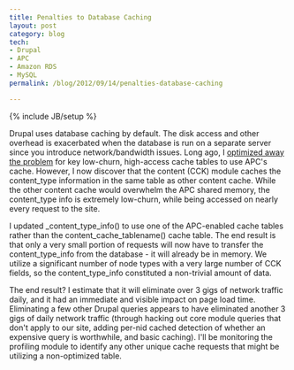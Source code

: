 ```yaml
---
title: Penalties to Database Caching
layout: post
category: blog
tech:
- Drupal
- APC
- Amazon RDS
- MySQL
permalink: /blog/2012/09/14/penalties-database-caching

---
```

{% include JB/setup %}
<div id="node-226" class="node node-blog node-promoted">
  <div class="content clearfix">
    <div class="field field-name-body field-type-text-with-summary field-label-hidden"><div class="field-items"><div class="field-item even"><p>Drupal uses database caching by default. The disk access and other overhead is exacerbated when the database is run on a separate server since you introduce network/bandwidth issues. Long ago, I <a href="/portfolio/optimizing-lamp-stack-part-iii">optimized away the problem</a> for key low-churn, high-access cache tables to use APC's cache. However, I now discover that the content (CCK) module caches the content_type information in the same table as other content cache. While the other content cache would overwhelm the APC shared memory, the content_type info is extremely low-churn, while being accessed on nearly every request to the site.</p>
<!--break-->
<p>I updated _content_type_info() to use one of the APC-enabled cache tables rather than the content_cache_tablename() cache table. The end result is that only a very small portion of requests will now have to transfer the content_type_info from the database - it will already be in memory. We utilize a significant number of node types with a very large number of CCK fields, so the content_type_info constituted a non-trivial amount of data.</p>
<p>The end result? I estimate that it will eliminate over 3 gigs of network traffic daily, and it had an immediate and visible impact on page load time. Eliminating a few other Drupal queries appears to have eliminated another 3 gigs of daily network traffic (through hacking out core module queries that don't apply to our site, adding per-nid cached detection of whether an expensive query is worthwhile, and basic caching). I'll be monitoring the profiling module to identify any other unique cache requests that might be utilizing a non-optimized table.</p>
</div></div></div>  </div>
</div>
